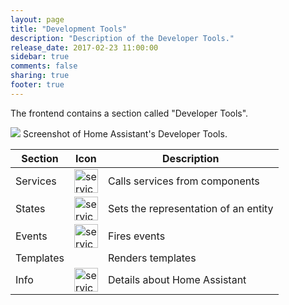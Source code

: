 ```yaml
---
layout: page
title: "Development Tools"
description: "Description of the Developer Tools."
release_date: 2017-02-23 11:00:00
sidebar: true
comments: false
sharing: true
footer: true
---
```


The frontend contains a section called "Developer Tools". 

<p class='img'>
<img src='/images/screenshots/developer-tools.png' />
Screenshot of Home Assistant's Developer Tools.
</p>

| Section | Icon | Description |
| ------- |------| ----- |
| Services | <img src='/images/screenshots/developer-tool-services-icon.png' alt='service developer tool icon' class="no-shadow" height="38" /> | Calls services from components |
| States | <img src='/images/screenshots/developer-tool-states-icon.png' alt='service developer tool icon' class="no-shadow" height="38" /> | Sets the representation of an entity |
| Events | <img src='/images/screenshots/developer-tool-events-icon.png' alt='service developer tool icon' class="no-shadow" height="38" /> | Fires events |
| Templates || Renders templates |
| Info | <img src='/images/screenshots/developer-tool-info-icon.png' alt='service developer tool icon' class="no-shadow" height="38" /> | Details about Home Assistant |
